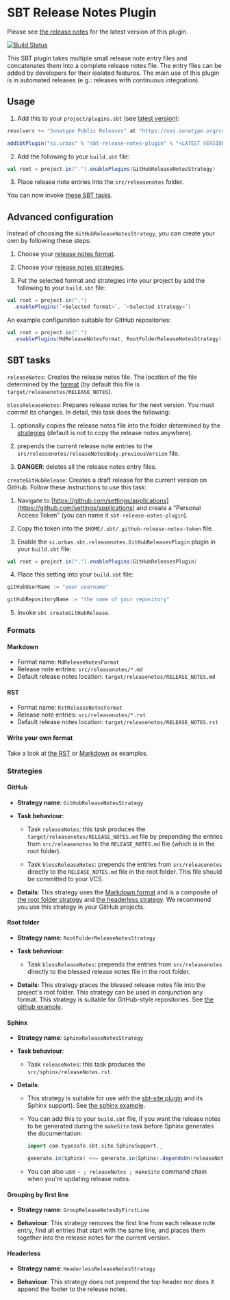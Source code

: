 # SBT Release Notes Plugin

Please see [the release notes](RELEASE_NOTES.md) for the latest version of this plugin.

[![Build Status](https://travis-ci.org/urbas/sbt-release-notes-plugin.svg?branch=master)](https://travis-ci.org/urbas/sbt-release-notes-plugin)

This SBT plugin takes multiple small release note entry files and concatenates them into
a complete release notes file. The entry files can be added by developers for their isolated
features. The main use of this plugin is in automated releases (e.g.: releases with continuous integration).

## Usage

1. Add this to your `project/plugins.sbt` (see [latest version](RELEASE_NOTES.md)):

  ```scala
  resolvers += "Sonatype Public Releases" at "https://oss.sonatype.org/content/groups/public/"
  
  addSbtPlugin("si.urbas" % "sbt-release-notes-plugin" % "<LATEST VERSION>")
  ```

2. Add the following to your `build.sbt` file:

  ```scala
  val root = project.in(".").enablePlugins(GitHubReleaseNotesStrategy)
  ```

3. Place release note entries into the `src/releasenotes` folder.

You can now invoke [these SBT tasks](#sbt-tasks).

## Advanced configuration

Instead of choosing the `GitHubReleaseNotesStrategy`, you can create your own by following these steps:

1. Choose your [release notes format](#formats).

2. Choose your [release notes strategies](#strategies).

3. Put the selected format and strategies into your project by add the following to your `build.sbt` file:

  ```scala
  val root = project.in(".")
    .enablePlugins(`<Selected format>`, `<Selected strategy>`)
  ```

  An example configuration suitable for GitHub repositories:

  ```scala
  val root = project.in(".")
    .enablePlugins(MdReleaseNotesFormat, RootFolderReleaseNotesStrategy)
  ```

## SBT tasks

`releaseNotes`: Creates the release notes file. The location of the file determined by the [format](#formats)
(by default this file is `target/releasenotes/RELEASE_NOTES`).

`blessReleaseNotes`: Prepares release notes for the next version. You must commit its changes. In detail, this task does
the following:

1. optionally copies the release notes file into the folder determined by the [strategies](#strategies) (default is not
to copy the release notes anywhere).

2. prepends the current release note entries to the `src/releasenotes/releaseNotesBody.previousVersion` file.

3. __DANGER__: deletes all the release notes entry files.

`createGitHubRelease`: Creates a draft release for the current version on GitHub. Follow these instructions to use this task:

1.  Navigate to [https://github.com/settings/applications](https://github.com/settings/applications) and create a "Personal Access Token" (you can name it `sbt-release-notes-plugin`).

2.  Copy the token into the `$HOME/.sbt/.github-release-notes-token` file.

3.  Enable the `si.urbas.sbt.releasenotes.GitHubReleasesPlugin` plugin in your `build.sbt` file:

  ```sbt
  val root = project.in(".").enablePlugins(GitHubReleasesPlugin)
  ```

4.  Place this setting into your `build.sbt` file:

  ```sbt
  gitHubUserName := "your username"

  gitHubRepositoryName := "the name of your repository"
  ```

5.  Invoke `sbt createGitHubRelease`.

### Formats

#### Markdown

- Format name: `MdReleaseNotesFormat`
- Release note entries: `src/releasenotes/*.md`
- Default release notes location: `target/releasenotes/RELEASE_NOTES.md`

#### RST

- Format name: `RstReleaseNotesFormat`
- Release note entries: `src/releasenotes/*.rst`
- Default release notes location: `target/releasenotes/RELEASE_NOTES.rst`

#### Write your own format

Take a look at [the RST](releaseNotesPlugin/src/main/scala/si/urbas/sbt/releasenotes/RstReleaseNotesFormat.scala) or
[Markdown](releaseNotesPlugin/src/main/scala/si/urbas/sbt/releasenotes/formats/MdReleaseNotesFormat.scala) as examples.

### Strategies

#### GitHub

- __Strategy name__: `GitHubReleaseNotesStrategy`

- __Task behaviour__:

  - Task `releaseNotes`: this task produces the `target/releasenotes/RELEASE_NOTES.md` file by prepending the entries from `src/releasenotes` to the `RELEASE_NOTES.md` file (which is in the root folder).

  - Task `blessReleaseNotes`: prepends the entries from `src/releasenotes` directly to the `RELEASE_NOTES.md` file in the root folder. This file should be committed to your VCS.

- __Details__: This strategy uses the [Markdown format](#markdown) and is a composite of [the root folder strategy](#root-folder) and [the headerless strategy](#headerless). We recommend you use this strategy in your GitHub projects.

#### Root folder

- __Strategy name__: `RootFolderReleaseNotesStrategy`

- __Task behaviour__:

  - Task `blessReleaseNotes`: prepends the entries from `src/releasenotes` directly to the blessed release notes file in the root folder.

- __Details__: This strategy places the blessed release notes file into the project's root folder. This strategy can be used in conjunction any format. This strategy is suitable for GitHub-style repositories. See [the github example](samples/github).

#### Sphinx

- __Strategy name__: `SphinxReleaseNotesStrategy`

- __Task behaviour__:

  - Task `releaseNotes`: this task produces the `src/sphinx/releaseNotes.rst`.

- __Details__:

  - This strategy is suitable for use with the [sbt-site plugin](https://github.com/sbt/sbt-site) and its Sphinx support). See [the sphinx example](samples/sphinx).

  - You can add this to your `build.sbt` file, if you want the release notes to be generated during the `makeSite` task before Sphinx generates the documentation:

    ```scala
    import com.typesafe.sbt.site.SphinxSupport._

    generate.in(Sphinx) <<= generate.in(Sphinx).dependsOn(releaseNotes)
    ```

  - You can also use `~ ; releaseNotes ; makeSite` command chain when you're updating release notes.

#### Grouping by first line

- __Strategy name__: `GroupReleaseNotesByFirstLine`

- __Behaviour__: This strategy removes the first line from each release note entry, find all entries that start with the same line, and places them together into the release notes for the current version.

#### Headerless

- __Strategy name__: `HeaderlessReleaseNotesStrategy`

- __Behaviour__: This strategy does not prepend the top header nor does it append the footer to the release notes.